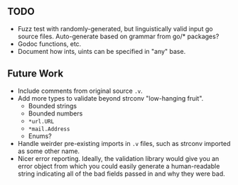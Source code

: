 TODO
----
 - Fuzz test with randomly-generated, but linguistically valid input go
   source files.  Auto-generate based on grammar from go/\* packages?
 - Godoc functions, etc.
 - Document how ints, uints can be specified in "any" base.

Future Work
-----------
 - Include comments from original source `.v`.
 - Add more types to validate beyond strconv "low-hanging fruit".
    - Bounded strings
    - Bounded numbers
    - `*url.URL`
    - `*mail.Address`
    - Enums?
 - Handle weirder pre-existing imports in `.v` files, such as strconv
   imported as some other name.
 - Nicer error reporting.  Ideally, the validation library would give
   you an error object from which you could easily generate a
   human-readable string indicating all of the bad fields passed in and
   why they were bad.
